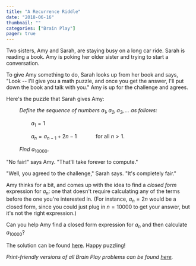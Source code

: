 ```yaml
---
title: "A Recurrence Riddle"
date: "2018-06-16"
thumbnail: ""
categories: ["Brain Play"]
pager: true
---
```



Two sisters, Amy and Sarah, are staying busy on a long car ride. Sarah is reading a book. Amy is poking her older sister and trying to start a conversation.

To give Amy something to do, Sarah looks up from her book and says, "Look -- I'll give you a math puzzle, and once you get the answer, I'll put down the book and talk with you." Amy is up for the challenge and agrees.

Here's the puzzle that Sarah gives Amy:

&nbsp;&nbsp;&nbsp;&nbsp;&nbsp;&nbsp;&nbsp;&nbsp;
*Define the sequence of numbers $a_1, a_2, a_3, \ldots$ as follows:*

&nbsp;&nbsp;&nbsp;&nbsp;&nbsp;&nbsp;&nbsp;&nbsp;&nbsp;&nbsp;&nbsp;&nbsp;&nbsp;&nbsp;&nbsp;&nbsp;
$a_1 = 1$

&nbsp;&nbsp;&nbsp;&nbsp;&nbsp;&nbsp;&nbsp;&nbsp;&nbsp;&nbsp;&nbsp;&nbsp;&nbsp;&nbsp;&nbsp;&nbsp;
$a_n = a_{n-1} + 2n - 1$             for all $n > 1$.

&nbsp;&nbsp;&nbsp;&nbsp;&nbsp;&nbsp;&nbsp;&nbsp;
*Find* $a_{10000}$.

"No fair!" says Amy. "That'll take forever to compute."

"Well, you agreed to the challenge," Sarah says. "It's completely fair."

Amy thinks for a bit, and comes up with the idea to find a *closed form* expression for $a_n$: one that doesn't require calculating any of the terms before the one you're interested in. (For instance, $a_n = 2n$ would be a closed form, since you could just plug in $n = 10000$ to get your answer, but it's not the right expression.)

Can you help Amy find a closed form expression for $a_n$ and then calculate $a_{10000}$?

The solution can be found [here](/brain-play/a-recurrence-riddle-solution/). Happy puzzling!

*Print-friendly versions of all Brain Play problems can be found [here](/brain-play-problems-and-solutions/ "Brain Play Problems and Solutions").*
